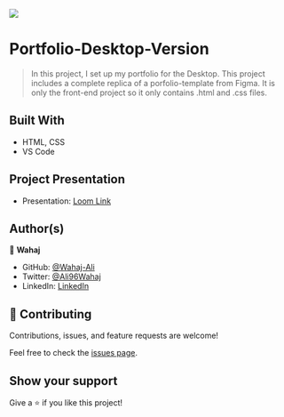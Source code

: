 
![](https://img.shields.io/badge/Microverse-blueviolet)

# Portfolio-Desktop-Version

> In this project, I set up my portfolio for the Desktop. This project includes a complete replica of a porfolio-template from Figma. It is only the front-end project so it only contains .html and .css files.


## Built With

- HTML, CSS
- VS Code

## Project Presentation

- Presentation: [Loom Link](https://www.loom.com/share/a0cfa15e2f484de0a07d71880a62f001)

## Author(s)

👤 **Wahaj**

- GitHub: [@Wahaj-Ali](https://github.com/Wahaj-Ali)
- Twitter: [@Ali96Wahaj](https://twitter.com/Ali96Wahaj)
- LinkedIn: [LinkedIn](https://www.linkedin.com/in/wahaj-ali-82b9b1164)



## 🤝 Contributing

Contributions, issues, and feature requests are welcome!

Feel free to check the [issues page](https://github.com/Wahaj-Ali/Portfolio-Desktop-Version/issues).

## Show your support

Give a ⭐️ if you like this project!




